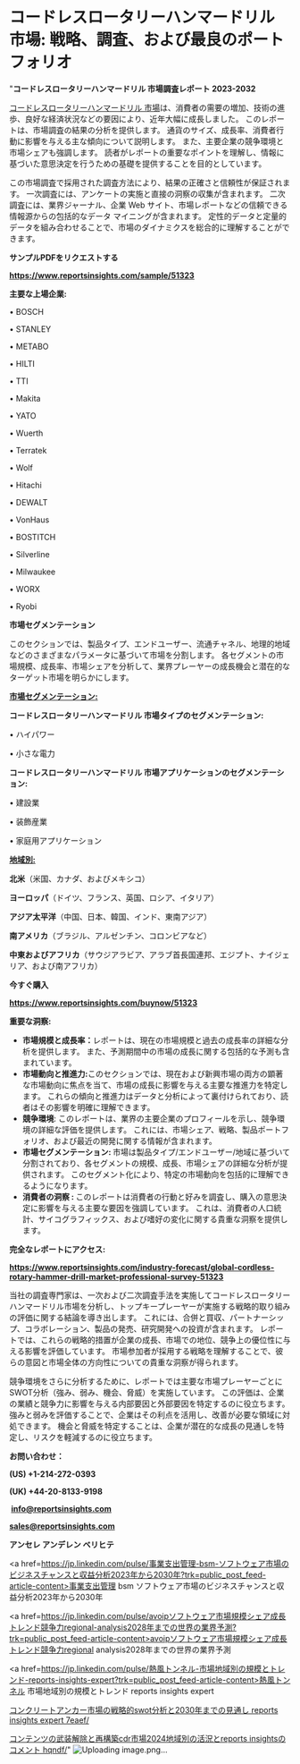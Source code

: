 # コードレスロータリーハンマードリル 市場: 戦略、調査、および最良のポートフォリオ

"<strong>コードレスロータリーハンマードリル 市場調査レポート 2023-2032</strong>

<a href=https://www.reportsinsights.com/sample/51323>コードレスロータリーハンマードリル 市場</a>は、消費者の需要の増加、技術の進歩、良好な経済状況などの要因により、近年大幅に成長しました。 このレポートは、市場調査の結果の分析を提供します。 通貨のサイズ、成長率、消費者行動に影響を与える主な傾向について説明します。 また、主要企業の競争環境と市場シェアも強調します。 読者がレポートの重要なポイントを理解し、情報に基づいた意思決定を行うための基礎を提供することを目的としています。

この市場調査で採用された調査方法により、結果の正確さと信頼性が保証されます。 一次調査には、アンケートの実施と直接の洞察の収集が含まれます。 二次調査には、業界ジャーナル、企業 Web サイト、市場レポートなどの信頼できる情報源からの包括的なデータ マイニングが含まれます。 定性的データと定量的データを組み合わせることで、市場のダイナミクスを総合的に理解することができます。

<strong><b>サンプルPDFをリクエストする</b></strong>

<a href=https://www.reportsinsights.com/sample/51323><strong><u>https://www.reportsinsights.com/sample/51323</u></strong></a>

<strong>主要な上場企業:</strong>

• BOSCH

• STANLEY

• METABO

• HILTI

• TTI

• Makita

• YATO

• Wuerth

• Terratek

• Wolf

• Hitachi

• DEWALT

• VonHaus

• BOSTITCH

• Silverline

• Milwaukee

• WORX

• Ryobi

<strong>市場セグメンテーション</strong>

このセクションでは、製品タイプ、エンドユーザー、流通チャネル、地理的地域などのさまざまなパラメータに基づいて市場を分割します。 各セグメントの市場規模、成長率、市場シェアを分析して、業界プレーヤーの成長機会と潜在的なターゲット市場を明らかにします。

<strong><u>市場セグメンテーション</u></strong><strong><u>:</u></strong>

<strong>コードレスロータリーハンマードリル 市場タイプのセグメンテーション:</strong>

• ハイパワー

• 小さな電力

<strong>コードレスロータリーハンマードリル 市場アプリケーションのセグメンテーション:</strong>

• 建設業

• 装飾産業

• 家庭用アプリケーション

<strong><u>地域別</u></strong><strong><u>:</u></strong>

<strong>北米</strong>（米国、カナダ、およびメキシコ）

<strong>ヨーロッパ</strong>（ドイツ、フランス、英国、ロシア、イタリア）

<strong>アジア太平洋</strong>（中国、日本、韓国、インド、東南アジア）

<strong>南アメリカ</strong>（ブラジル、アルゼンチン、コロンビアなど）

<strong>中東およびアフリカ</strong>（サウジアラビア、アラブ首長国連邦、エジプト、ナイジェリア、および南アフリカ）

<strong>今すぐ購入</strong>

<a href=https://www.reportsinsights.com/buynow/51323><strong><u>https://www.reportsinsights.com/buynow/51323</u></strong></a>

<strong>重要な洞察:</strong>
<ul>
  <li><strong>市場規模と成長率：</strong>レポートは、現在の市場規模と過去の成長率の詳細な分析を提供します。 また、予測期間中の市場の成長に関する包括的な予測も含まれています。</li>
  <li><strong>市場動向と推進力:</strong>このセクションでは、現在および新興市場の両方の顕著な市場動向に焦点を当て、市場の成長に影響を与える主要な推進力を特定します。 これらの傾向と推進力はデータと分析によって裏付けられており、読者はその影響を明確に理解できます。</li>
  <li><strong>競争環境</strong>: このレポートは、業界の主要企業のプロフィールを示し、競争環境の詳細な評価を提供します。 これには、市場シェア、戦略、製品ポートフォリオ、および最近の開発に関する情報が含まれます。</li>
  <li><strong>市場セグメンテーション: </strong>市場は製品タイプ/エンドユーザー/地域に基づいて分割されており、各セグメントの規模、成長、市場シェアの詳細な分析が提供されます。 このセグメント化により、特定の市場動向を包括的に理解できるようになります。</li>
  <li><strong>消費者の洞察 : </strong>このレポートは消費者の行動と好みを調査し、購入の意思決定に影響を与える主要な要因を強調しています。 これは、消費者の人口統計、サイコグラフィックス、および嗜好の変化に関する貴重な洞察を提供します。</li>
</ul>
<strong>完全なレポートにアクセス:</strong>

<a href=https://www.reportsinsights.com/industry-forecast/global-cordless-rotary-hammer-drill-market-professional-survey-51323><strong><u><b>https://www.reportsinsights.com/industry-forecast/global-cordless-rotary-hammer-drill-market-professional-survey-51323</b></u></strong></a>

当社の調査専門家は、一次および二次調査手法を実施してコードレスロータリーハンマードリル市場を分析し、トップキープレーヤーが実施する戦略的取り組みの評価に関する結論を導き出します。 これには、合併と買収、パートナーシップ、コラボレーション、製品の発売、研究開発への投資が含まれます。 レポートでは、これらの戦略的措置が企業の成長、市場での地位、競争上の優位性に与える影響を評価しています。 市場参加者が採用する戦略を理解することで、彼らの意図と市場全体の方向性についての貴重な洞察が得られます。

競争環境をさらに分析するために、レポートでは主要な市場プレーヤーごとにSWOT分析（強み、弱み、機会、脅威）を実施しています。 この評価は、企業の業績と競争力に影響を与える内部要因と外部要因を特定するのに役立ちます。 強みと弱みを評価することで、企業はその利点を活用し、改善が必要な領域に対処できます。 機会と脅威を特定することは、企業が潜在的な成長の見通しを特定し、リスクを軽減するのに役立ちます。

<strong>お問い合わせ：</strong>

<strong>(US) +1-214-272-0393</strong>

<strong>(UK) +44-20-8133-9198</strong>

<strong> </strong><a href=info@reportsinsights.com><strong><u>info@reportsinsights.com</u></strong></a>

<a href=sales@reportsinsights.com><strong><u>sales@reportsinsights.com</u></strong></a>

<strong>アンセレ アンデレン ベリヒテ</strong>

<a href=https://jp.linkedin.com/pulse/事業支出管理-bsm-ソフトウェア市場のビジネスチャンスと収益分析2023年から2030年?trk=public_post_feed-article-content>事業支出管理 bsm ソフトウェア市場のビジネスチャンスと収益分析2023年から2030年</a>

<a href=https://jp.linkedin.com/pulse/avoipソフトウェア市場規模シェア成長トレンド競争力regional-analysis2028年までの世界の業界予測?trk=public_post_feed-article-content>avoipソフトウェア市場規模シェア成長トレンド競争力regional analysis2028年までの世界の業界予測</a>

<a href=https://jp.linkedin.com/pulse/熱風トンネル-市場地域別の規模とトレンド-reports-insights-expert?trk=public_post_feed-article-content>熱風トンネル 市場地域別の規模とトレンド reports insights expert</a>

<a href=https://www.linkedin.com/pulse/コンクリートアンカー市場の戦略的swot分析と2030年までの見通し-reports-insights-expert-7eaef/>コンクリートアンカー市場の戦略的swot分析と2030年までの見通し reports insights expert 7eaef/</a>

<a href=https://www.linkedin.com/pulse/コンテンツの武装解除と再構築cdr市場2024地域別の活況とreports-insightsのコメント-hqndf/>コンテンツの武装解除と再構築cdr市場2024地域別の活況とreports insightsのコメント hqndf/</a>"
![Uploading image.png…]()
